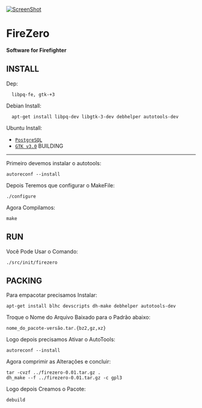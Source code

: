 <!--<iframe width="560" height="315" src="https://www.youtube.com/embed/0FQejtsq-qQ" frameborder="0" allowfullscreen></iframe>-->
[![ScreenShot](https://raw.github.com/GabLeRoux/WebMole/master/ressources/WebMole_Youtube_Video.png)](https://www.youtube.com/embed/0FQejtsq-qQ)
# FireZero
**Software for Firefighter**

INSTALL
-------
   Dep:

      libpq-fe, gtk-+3
   Debian Install:

      apt-get install libpq-dev libgtk-3-dev debhelper autotools-dev
   Ubuntu Install:

   * [`PostgreSQL`](apt:libpq-dev)
   * [`GTK v3.0`](apt:libgtk-3-dev)
BUILDING
--------
   Primeiro devemos instalar o autotools:

    autoreconf --install
   Depois Teremos que configurar o MakeFile:

    ./configure
   Agora Compilamos:

    make

RUN
---
   Você Pode Usar o Comando:
    
    ./src/init/firezero

PACKING
-------
   Para empacotar precisamos Instalar:

    apt-get install blhc devscripts dh-make debhelper autotools-dev
   Troque o Nome do Arquivo Baixado para o Padrão abaixo:

    nome_do_pacote-versão.tar.{bz2,gz,xz}
   Logo depois precisamos Ativar o AutoTools:

    autoreconf --install
   Agora comprimir as Alterações e concluir:

    tar -cvzf ../firezero-0.01.tar.gz .
    dh_make --f ../firezero-0.01.tar.gz -c gpl3
   Logo depois Creamos o Pacote:

    debuild
